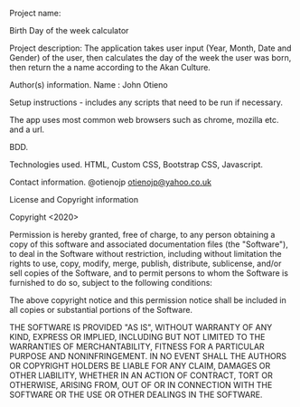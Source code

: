 Project name:

Birth Day of the week calculator

Project description:
The application takes user input (Year, Month, Date and Gender) of the user, then calculates the day of the week the user was born, then return the a name according to the Akan Culture.


Author(s) information.
Name : John Otieno


Setup instructions - includes any scripts that need to be run if necessary.

The app uses most common web browsers such as chrome, mozilla etc. and a url. 

BDD.



Technologies used.
HTML, Custom CSS, Bootstrap CSS, Javascript.

Contact information.
@otienojp
otienojp@yahoo.co.uk


License and Copyright information

Copyright <2020> <John P Otieno>

Permission is hereby granted, free of charge, to any person obtaining a copy of this software and associated documentation files (the "Software"), to deal in the Software without restriction, including without limitation the rights to use, copy, modify, merge, publish, distribute, sublicense, and/or sell copies of the Software, and to permit persons to whom the Software is furnished to do so, subject to the following conditions:

The above copyright notice and this permission notice shall be included in all copies or substantial portions of the Software.

THE SOFTWARE IS PROVIDED "AS IS", WITHOUT WARRANTY OF ANY KIND, EXPRESS OR IMPLIED, INCLUDING BUT NOT LIMITED TO THE WARRANTIES OF MERCHANTABILITY, FITNESS FOR A PARTICULAR PURPOSE AND NONINFRINGEMENT. IN NO EVENT SHALL THE AUTHORS OR COPYRIGHT HOLDERS BE LIABLE FOR ANY CLAIM, DAMAGES OR OTHER LIABILITY, WHETHER IN AN ACTION OF CONTRACT, TORT OR OTHERWISE, ARISING FROM, OUT OF OR IN CONNECTION WITH THE SOFTWARE OR THE USE OR OTHER DEALINGS IN THE SOFTWARE.
